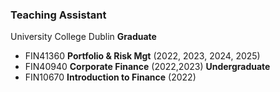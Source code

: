 ### Teaching Assistant
University College Dublin
<strong>Graduate</strong>
- FIN41360 <strong>Portfolio & Risk Mgt</strong> (2022, 2023, 2024, 2025)
- FIN40940 <strong>Corporate Finance</strong> (2022,2023)
<strong>Undergraduate</strong>
- FIN10670 <strong>Introduction to Finance</strong> (2022)
